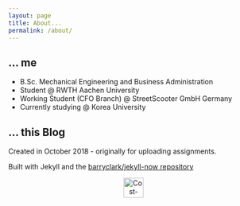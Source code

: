 ```yaml
---
layout: page
title: About...
permalink: /about/
---
```


## ... me

- B.Sc. Mechanical Engineering and Business Administration
- Student @ RWTH Aachen University
- Working Student (CFO Branch) @ StreetScooter GmbH Germany 
- Currently studying @ Korea University    

## ... this Blog

Created in October 2018 - originally for uploading assignments.

Built with Jekyll and the [barryclark/jekyll-now repository](https://github.com/barryclark/jekyll-now)
<p style="text-align:center;"><img src="/images/jekyll-logo.png" alt="Cost-Matrix" height="40"></p>